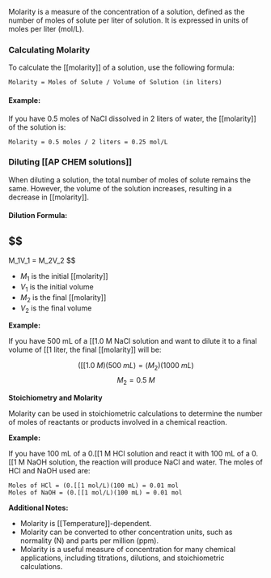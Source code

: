 
Molarity is a measure of the concentration of a solution, defined as the number of moles of solute per liter of solution. It is expressed in units of moles per liter (mol/L).

### **Calculating Molarity**

To calculate the [[molarity]] of a solution, use the following formula:

```
Molarity = Moles of Solute / Volume of Solution (in liters)
```

#### **Example:**

If you have 0.5 moles of NaCl dissolved in 2 liters of water, the [[molarity]] of the solution is:

```
Molarity = 0.5 moles / 2 liters = 0.25 mol/L
```

### **Diluting [[AP CHEM solutions]]**

When diluting a solution, the total number of moles of solute remains the same. However, the volume of the solution increases, resulting in a decrease in [[molarity]].

#### **Dilution Formula:**

## $$
M_1V_1 = M_2V_2
$$
* $M_1$ is the initial [[molarity]]
* $V_1$ is the initial volume
* $M_2$ is the final [[molarity]]
* $V_2$ is the final volume

**Example:**

If you have 500 mL of a [[1.0 M NaCl solution and want to dilute it to a final volume of [[1 liter, the final [[molarity]] will be:

$$
([[1.0 \; M)(500 \; mL) = (M_2)(1000 \; mL)
$$$$
 M_2 = 0.5\; M
$$

**Stoichiometry and Molarity**

Molarity can be used in stoichiometric calculations to determine the number of moles of reactants or products involved in a chemical reaction.

**Example:**

If you have 100 mL of a 0.[[1 M HCl solution and react it with 100 mL of a 0.[[1 M NaOH solution, the reaction will produce NaCl and water. The moles of HCl and NaOH used are:

```
Moles of HCl = (0.[[1 mol/L)(100 mL) = 0.01 mol
Moles of NaOH = (0.[[1 mol/L)(100 mL) = 0.01 mol
```

**Additional Notes:**

* Molarity is [[Temperature]]-dependent.
* Molarity can be converted to other concentration units, such as normality (N) and parts per million (ppm).
* Molarity is a useful measure of concentration for many chemical applications, including titrations, dilutions, and stoichiometric calculations.